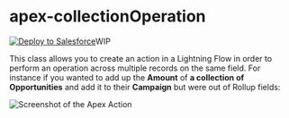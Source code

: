 # apex-collectionOperation

<a href="https://githubsfdeploy.herokuapp.com?owner=dannysummerlin&repo=apex-collectionOperation&ref=main" style="float:left">
  <img alt="Deploy to Salesforce"
       src="https://raw.githubusercontent.com/afawcett/githubsfdeploy/master/deploy.png">
</a>

WIP

This class allows you to create an action in a Lightning Flow in order to perform an operation across multiple records on the same field. For instance if you wanted to add up the **Amount** of **a collection of Opportunities** and add it to their **Campaign** but were out of Rollup fields:

![Screenshot of the Apex Action](https://i.imgur.com/52CycnP.png)
